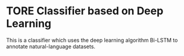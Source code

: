 # TORE Classifier based on Deep Learning

This is a classifier which uses the deep learning algorithm Bi-LSTM to annotate natural-language datasets.
